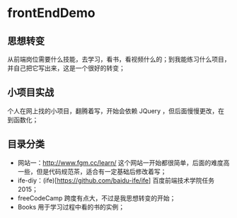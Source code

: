 # frontEndDemo

## 思想转变

从前端岗位需要什么技能，去学习，看书，看视频什么的；到我能练习什么项目，并自己把它写出来，这是一个很好的转变；

## 小项目实战

个人在网上找的小项目，翻腾着写，开始会依赖 JQuery ，但后面慢慢更改，在到函数化；

## 目录分类

-  网站一：http://www.fgm.cc/learn/
这个网站一开始都很简单，后面的难度高一些，但是代码规范茶，适合有一定基础后修改着写；
- ife-diy：(ife)[https://github.com/baidu-ife/ife]
百度前端技术学院任务 2015；
- freeCodeCamp 
跨度有点大，不过是我思想转变的开始；
- Books
用于学习过程中看的书的实例；

